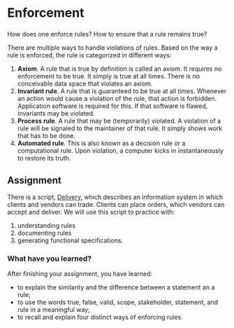 # Enforcement



### 

How does one enforce rules? How to ensure that a rule remains true?

There are multiple ways to handle violations of rules. Based on the way a rule is enforced, the rule is categorized in different ways:

1. **Axiom**. A rule that is true by definition is called an axiom. It requires no enforcement to be true. It simply is true at all times. There is no conceivable data space that violates an axiom.
2. **Invariant rule**. A rule that is guaranteed to be true at all times. Whenever an action would cause a violation of the rule, that action is forbidden. Application software is required for this. If that software is flawed, invariants may be violated.
3. **Process rule**. A rule that may be \(temporarily\) violated. A violation of a rule will be signaled to the maintainer of that rule. It simply shows work that has to be done.
4. **Automated rule**. This is also known as a decision rule or a computational rule. Upon violation, a computer kicks in instantaneously to restore its truth.

### 

## Assignment

There is a script, [Delivery](../../../exercises/delivery.md), which describes an information system in which clients and vendors can trade. Clients can place orders, which vendors can accept and deliver. We will use this script to practice with:

1. understanding rules
2. documenting rules
3. generating functional specifications.

### What have you learned?

After finishing your assignment, you have learned:

* to explain the similarity and the difference between a statement an a rule;
* to use the words true, false, valid, scope, stakeholder, statement, and rule in a meaningful way;
* to recall and explain four distinct ways of enforcing rules.

